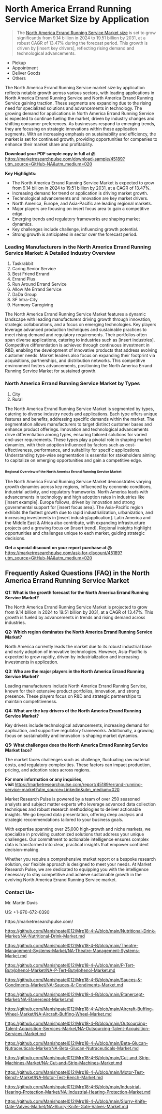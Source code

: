 <h1>North America Errand Running Service Market&nbsp;Size by Application</h1><blockquote><p>The <a href="https://marketresearchpulse.com/download-sample/45189?utm_source=GitHub-NA&amp;utm_medium=020">North America Errand Running Service Market size</a> is set to grow significantly from 9.14 billion in 2024 to 19.51 billion by 2031, at a robust CAGR of 13.47% during the forecast period. This growth is driven by [insert key drivers], reflecting rising demand and technological advancements.</p></blockquote><ul><li>Pickup<li> Appointment<li> Deliver Goods<li> Others</li></ul><p>The North America Errand Running Service market size by application reflects notable growth across various sectors, with leading applications in North America Errand Running Service and North America Errand Running Service gaining traction. These segments are expanding due to the rising need for specialized solutions and advancements in technology. The growing demand for applications in North America Errand Running Service is expected to continue fueling the market, driven by industry changes and shifting consumer preferences. As businesses respond to emerging trends, they are focusing on strategic innovations within these application segments. With an increasing emphasis on sustainability and efficiency, the market is set for continued growth, providing opportunities for companies to enhance their market share and profitability.</p><p><strong>Download your PDF sample copy in full at @ </strong><a href="https://marketresearchpulse.com/download-sample/45189?utm_source=GitHub-NA&amp;utm_medium=020">https://marketresearchpulse.com/download-sample/45189?utm_source=GitHub-NA&amp;utm_medium=020</a></p><p><strong>Key Highlights: </strong></p><ul><li>The North America Errand Running Service Market is expected to grow from 9.14 billion in 2024 to 19.51 billion by 2031, at a CAGR of 13.47%.</li><li>Increasing demand for trend or application is driving market growth.</li><li>Technological advancements and innovation are key market drivers.</li><li>North America, Europe, and Asia-Pacific are leading regional markets.</li><li>Major players are focusing on insert focus area to gain a competitive edge.</li><li>Emerging trends and regulatory frameworks are shaping market dynamics.</li><li>Key challenges include challenge, influencing growth potential.</li><li>Strong growth is anticipated in sector over the forecast period.</li></ul><h3>Leading Manufacturers in the North America Errand Running Service Market: A Detailed Industry Overview</h3><ol><li>Taskrabbit</li><li>Caring Senior Service</li><li>Best Friend Errand</li><li>Errand Plus</li><li>Run Around Errand Service</li><li>Allow Me Errand Service</li><li>DaDa Group</li><li>SF Intra-City</li><li>Harmony Caregiving</li></ol><div class="flex max-w-full flex-col flex-grow"><div class="min-h-8 text-message flex w-full flex-col items-end gap-2 whitespace-normal break-words [.text-message+&amp;]:mt-5" dir="auto" data-message-author-role="assistant" data-message-id="fd8432e4-4910-450d-b182-61b7bfb0a01f" data-message-model-slug="gpt-4o"><div class="flex w-full flex-col gap-1 empty:hidden first:pt-[3px]"><div class="markdown prose w-full break-words dark:prose-invert light"><p>The North America Errand Running Service Market features a dynamic landscape with leading manufacturers driving growth through innovation, strategic collaborations, and a focus on emerging technologies. Key players leverage advanced production techniques and sustainable practices to meet rising demand and regulatory requirements. Their portfolios often span diverse applications, catering to industries such as [insert industries]. Competitive differentiation is achieved through continuous investment in R&amp;D, enabling the development of innovative products that address evolving customer needs. Market leaders also focus on expanding their footprint via acquisitions, partnerships, and distribution networks. This competitive environment fosters advancements, positioning the North America Errand Running Service Market for sustained growth.</p></div></div></div></div><h3>North America Errand Running Service Market by Types</h3><ol><li>City<li> Rural</li></ol><div class="flex max-w-full flex-col flex-grow"><div class="min-h-8 text-message flex w-full flex-col items-end gap-2 whitespace-normal break-words [.text-message+&amp;]:mt-5" dir="auto" data-message-author-role="assistant" data-message-id="084470be-0bb7-4664-bddf-5156b4f41249" data-message-model-slug="gpt-4o-mini"><div class="flex w-full flex-col gap-1 empty:hidden first:pt-[3px]"><div class="markdown prose w-full break-words dark:prose-invert light"><p>The North America Errand Running Service Market is segmented by types, catering to diverse industry needs and applications. Each type offers unique features and benefits, addressing specific demands within the market. The segmentation allows manufacturers to target distinct customer bases and enhance product offerings. Innovation and technological advancements drive differentiation among types, ensuring tailored solutions for varied end-user requirements. These types play a pivotal role in shaping market dynamics, with their adoption influenced by factors such as cost-effectiveness, performance, and suitability for specific applications. Understanding type-wise segmentation is essential for stakeholders aiming to capitalize on emerging opportunities and gain a competitive edge.</p></div></div></div></div><h3><span style="font-size: 11px;">Regional Overview of the North America Errand Running Service Market</span></h3><div class="flex max-w-full flex-col flex-grow"><div class="min-h-8 text-message flex w-full flex-col items-end gap-2 whitespace-normal break-words [.text-message+&amp;]:mt-5" dir="auto" data-message-author-role="assistant" data-message-id="e9038762-ce64-4e30-91c9-9bd413514231" data-message-model-slug="gpt-4o-mini"><div class="flex w-full flex-col gap-1 empty:hidden first:pt-[3px]"><div class="markdown prose w-full break-words dark:prose-invert light"><p>The North America Errand Running Service Market demonstrates varying growth dynamics across key regions, influenced by economic conditions, industrial activity, and regulatory frameworks. North America leads with advancements in technology and high adoption rates in industries like [insert example]. Europe follows, driven by innovation and strong governmental support for [insert focus area]. The Asia-Pacific region exhibits the fastest growth due to rapid industrialization, urbanization, and increasing investments in [insert industry/application]. Latin America and the Middle East &amp; Africa also contribute, with expanding infrastructure projects and a growing focus on [insert trend]. Regional insights highlight opportunities and challenges unique to each market, guiding strategic decisions.</p></div></div></div></div><p><strong>Get a special discount on your report purchase at @ </strong><a href="https://marketresearchpulse.com/ask-for-discount/45189?utm_source=GitHub-NA&amp;utm_medium=020">https://marketresearchpulse.com/ask-for-discount/45189?utm_source=GitHub-NA&amp;utm_medium=020</a></p><h2>Frequently Asked Questions (FAQ) in the North America Errand Running Service Market</h2><p><strong>Q1: What is the growth forecast for the North America Errand Running Service Market?</strong></p><p>The North America Errand Running Service Market is projected to grow from 9.14 billion in 2024 to 19.51 billion by 2031, at a CAGR of 13.47%. This growth is fueled by advancements in trends and rising demand across industries.</p><p><strong>Q2: Which region dominates the North America Errand Running Service Market?</strong></p><p>North America currently leads the market due to its robust industrial base and early adoption of innovative technologies. However, Asia-Pacific is expected to grow rapidly, driven by industrialization and increasing investments in application.</p><p><strong>Q3: Who are the major players in the North America Errand Running Service Market?</strong></p><p>Leading manufacturers include North America Errand Running Service, known for their extensive product portfolios, innovation, and strong presence. These players focus on R&amp;D and strategic partnerships to maintain competitiveness.</p><p><strong>Q4: What are the key drivers of the North America Errand Running Service Market?</strong></p><p>Key drivers include technological advancements, increasing demand for application, and supportive regulatory frameworks. Additionally, a growing focus on sustainability and innovation is shaping market dynamics.</p><p><strong>Q5: What challenges does the North America Errand Running Service Market face?</strong></p><p>The market faces challenges such as challenge, fluctuating raw material costs, and regulatory complexities. These factors can impact production, pricing, and adoption rates across regions.</p><p><strong>For more information or any inquiries, visit&nbsp;</strong><a href="https://marketresearchpulse.com/report/45189/errand-running-service-market?utm_source=Linkedin&utm_medium=020">https://marketresearchpulse.com/report/45189/errand-running-service-market?utm_source=Linkedin&utm_medium=020</a></p><p>Market Research Pulse is powered by a team of over 250 seasoned analysts and subject matter experts who leverage advanced data collection techniques and robust research methodologies to deliver actionable insights. We go beyond data presentation, offering deep analysis and strategic recommendations tailored to your business goals.</p><p>With expertise spanning over 25,000 high-growth and niche markets, we specialize in providing customized solutions that address your unique challenges. Our commitment to actionable intelligence ensures complex data is transformed into clear, practical insights that empower confident decision-making.</p><p>Whether you require a comprehensive market report or a bespoke research solution, our flexible approach is designed to meet your needs. At Market Research Pulse, we are dedicated to equipping you with the intelligence necessary to stay competitive and achieve sustainable growth in the evolving North America Errand Running Service market.</p><h3><strong>Contact Us-</strong></h3><p>Mr. Martin Davis</p><p>US: +1-970-672-0390</p><p>https://marketresearchpulse.com/</p><p><a href="https://github.com/Manishpatel012/Mrp18-4-A/blob/main/Nutritional-Drink-Market/NA-Nutritional-Drink-Market.md">https://github.com/Manishpatel012/Mrp18-4-A/blob/main/Nutritional-Drink-Market/NA-Nutritional-Drink-Market.md</a></p><p><a href="https://github.com/Manishpatel012/Mrp18-4-B/blob/main/Theatre-Management-Systems-Market/NA-Theatre-Management-Systems-Market.md">https://github.com/Manishpatel012/Mrp18-4-B/blob/main/Theatre-Management-Systems-Market/NA-Theatre-Management-Systems-Market.md</a></p><p><a href="https://github.com/Manishpatel012/Mrp18-4-A/blob/main/P-Tert-Butylphenol-Market/NA-P-Tert-Butylphenol-Market.md">https://github.com/Manishpatel012/Mrp18-4-A/blob/main/P-Tert-Butylphenol-Market/NA-P-Tert-Butylphenol-Market.md</a></p><p><a href="https://github.com/Manishpatel012/Mrp18-4-B/blob/main/Sauces-&-Condiments-Market/NA-Sauces-&-Condiments-Market.md">https://github.com/Manishpatel012/Mrp18-4-B/blob/main/Sauces-&-Condiments-Market/NA-Sauces-&-Condiments-Market.md</a></p><p><a href="https://github.com/Manishpatel012/Mrp18-4-B/blob/main/Etanercept-Market/NA-Etanercept-Market.md">https://github.com/Manishpatel012/Mrp18-4-B/blob/main/Etanercept-Market/NA-Etanercept-Market.md</a></p><p><a href="https://github.com/Manishpatel012/Mrp18-4-A/blob/main/Aircraft-Buffing-Wheel-Market/NA-Aircraft-Buffing-Wheel-Market.md">https://github.com/Manishpatel012/Mrp18-4-A/blob/main/Aircraft-Buffing-Wheel-Market/NA-Aircraft-Buffing-Wheel-Market.md</a></p><p><a href="https://github.com/Manishpatel012/Mrp18-4-B/blob/main/Outsourcing-Talent-Acquisition-Services-Market/NA-Outsourcing-Talent-Acquisition-Services-Market.md">https://github.com/Manishpatel012/Mrp18-4-B/blob/main/Outsourcing-Talent-Acquisition-Services-Market/NA-Outsourcing-Talent-Acquisition-Services-Market.md</a></p><p><a href="https://github.com/Manishpatel012/Mrp18-4-A/blob/main/Beta-Glucan-Nutraceuticals-Market/NA-Beta-Glucan-Nutraceuticals-Market.md">https://github.com/Manishpatel012/Mrp18-4-A/blob/main/Beta-Glucan-Nutraceuticals-Market/NA-Beta-Glucan-Nutraceuticals-Market.md</a></p><p><a href="https://github.com/Manishpatel012/Mrp18-4-B/blob/main/Cut-and-Strip-Machines-Market/NA-Cut-and-Strip-Machines-Market.md">https://github.com/Manishpatel012/Mrp18-4-B/blob/main/Cut-and-Strip-Machines-Market/NA-Cut-and-Strip-Machines-Market.md</a></p><p><a href="https://github.com/Manishpatel012/Mrp18-4-A/blob/main/Motor-Test-Bench-Market/NA-Motor-Test-Bench-Market.md">https://github.com/Manishpatel012/Mrp18-4-A/blob/main/Motor-Test-Bench-Market/NA-Motor-Test-Bench-Market.md</a></p><p><a href="https://github.com/Manishpatel012/Mrp18-4-B/blob/main/Industrial-Hearing-Protection-Market/NA-Industrial-Hearing-Protection-Market.md">https://github.com/Manishpatel012/Mrp18-4-B/blob/main/Industrial-Hearing-Protection-Market/NA-Industrial-Hearing-Protection-Market.md</a></p><p><a href="https://github.com/Manishpatel012/Mrp18-4-A/blob/main/Slurry-Knife-Gate-Valves-Market/NA-Slurry-Knife-Gate-Valves-Market.md">https://github.com/Manishpatel012/Mrp18-4-A/blob/main/Slurry-Knife-Gate-Valves-Market/NA-Slurry-Knife-Gate-Valves-Market.md</a></p>

